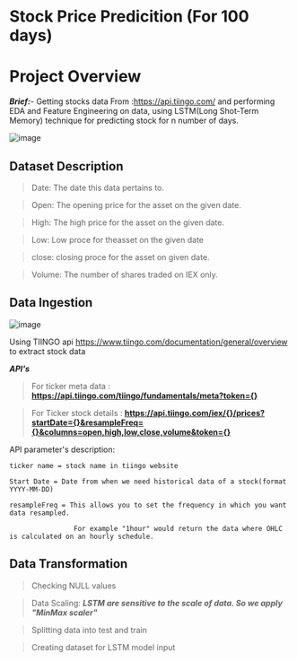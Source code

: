 # Stock Price Predicition (For 100 days)


# Project Overview

***Brief:***-  Getting stocks data From :https://api.tiingo.com/ and performing EDA and Feature Engineering on data, using LSTM(Long Shot-Term Memory) technique for predicting stock for n number of days.

![image](https://github.com/seruvuri/stock_price_prediction/assets/109864276/cbb3de27-ad64-41a6-addb-2f1638821448)


## Dataset Description

>Date:    The date this data pertains to.

>Open:    The opening price for the asset on the given date.

>High:    The high price for the asset on the given date.

>Low:     Low proce for theasset on the given date

>close:   closing proce for the asset on given date.

>Volume:  The number of shares traded on IEX only.



## Data Ingestion

![image](https://github.com/seruvuri/stock_price_prediction/assets/109864276/92bafa4c-3b96-44dd-a4e7-f39b0827af84)

  Using TIINGO api https://www.tiingo.com/documentation/general/overview to extract stock data  

***API's***

  >For ticker meta data : **https://api.tiingo.com/tiingo/fundamentals/meta?token={}**
  
  >For Ticker stock details : **https://api.tiingo.com/iex/{}/prices?startDate={}&resampleFreq={}&columns=open,high,low,close,volume&token={}**

API parameter's description:

    ticker name = stock name in tiingo website
    
    Start Date = Date from when we need historical data of a stock(format YYYY-MM-DD)
    
    resampleFreq = This allows you to set the frequency in which you want data resampled. 
                    
                    For example "1hour" would return the data where OHLC is calculated on an hourly schedule.

## Data Transformation

> Checking NULL values

>Data Scaling:
    ***LSTM are sensitive to the scale of data. So we apply "MinMax scaler"***

>Splitting data into test and train

>Creating dataset for LSTM model input
